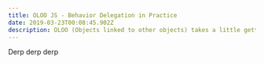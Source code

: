 ```yaml
---
title: OLOO JS - Behavior Delegation in Practice
date: 2019-03-23T00:08:45.902Z
description: OLOO (Objects linked to other objects) takes a little getting used to, but makes a lot of sense once that is achieved. Still, you should be mindful of your team's style and not use it without some discussion.
---
```

Derp derp derp

